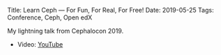 Title: Learn Ceph — For Fun, For Real, For Free!
Date: 2019-05-25
Tags: Conference, Ceph, Open edX

My lightning talk from Cephalocon 2019.

<!--break-->

* Video:
  [YouTube](https://youtu.be/oEKJnHAfSiw)
